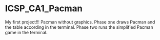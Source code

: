 # ICSP_CA1_Pacman
My first project!!! Pacman without graphics.
Phase one draws Pacman and the table according in the terminal.
Phase two runs the simplified Pacman game in the terminal.
